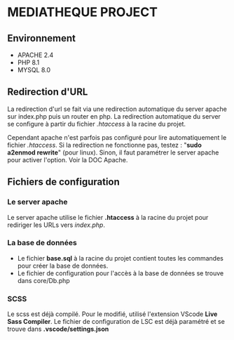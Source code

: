 # MEDIATHEQUE PROJECT

## Environnement

<ul>
    <li>APACHE 2.4</li>
    <li>PHP 8.1</li>
    <li>MYSQL 8.0</li>
</ul>

## Redirection d'URL

La redirection d'url se fait via une redirection automatique du server apache sur index.php puis un router en php. La redirection automatique du server se configure à partir du fichier <em>.htaccess</em> à la racine du projet.

Cependant apache n'est parfois pas configuré pour lire automatiquement le fichier <em>.htaccess</em>. Si la redirection ne fonctionne pas, testez : "<b>sudo a2enmod rewrite</b>" (pour linux).
Sinon, il faut paramétrer le server apache pour activer l'option. Voir la DOC Apache.

## Fichiers de configuration

### Le server apache

Le server apache utilise le fichier <b>.htaccess</b> à la racine du projet pour rediriger les URLs vers <em>index.php</em>.

### La base de données

<ul>
    <li>
    Le fichier <b>base.sql</b> à la racine du projet contient toutes les commandes pour créer la base de données.
    </li>
    <li>
    Le fichier de configuration pour l'accès à la base de données se trouve dans core/Db.php
    </li>
</ul>

### SCSS

Le scss est déjà compilé. Pour le modifié, utilisé l'extension VScode <b>Live Sass Compiler</b>. Le fichier de configuration de LSC est déjà paramétré et se trouve dans <b>.vscode/settings.json</b>
